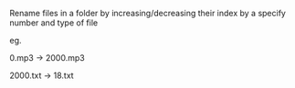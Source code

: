  Rename files in a folder by increasing/decreasing their index by a specify number and type of file

eg. 

0.mp3 -> 2000.mp3

2000.txt -> 18.txt
